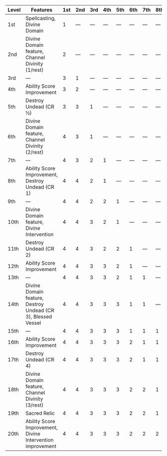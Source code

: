 | Level | Features                                                     | 1st     | 2nd     | 3rd     | 4th     | 5th     | 6th     | 7th     | 8th     | 9th     |
|-------|--------------------------------------------------------------|---------|---------|---------|---------|---------|---------|---------|---------|---------|
| 1st   | Spellcasting, Divine Domain                                  | 1       | &mdash; | &mdash; | &mdash; | &mdash; | &mdash; | &mdash; | &mdash; | &mdash; |
| 2nd   | Divine Domain feature, Channel Divinity (1/rest)             | 2       | &mdash; | &mdash; | &mdash; | &mdash; | &mdash; | &mdash; | &mdash; | &mdash; |
| 3rd   | &mdash;                                                      | 3       | 1       | &mdash; | &mdash; | &mdash; | &mdash; | &mdash; | &mdash; | &mdash; |
| 4th   | Ability Score Improvement                                    | 3       | 2       | &mdash; | &mdash; | &mdash; | &mdash; | &mdash; | &mdash; | &mdash; |
| 5th   | Destroy Undead (CR ½)                                        | 3       | 3       | 1       | &mdash; | &mdash; | &mdash; | &mdash; | &mdash; | &mdash; |
| 6th   | Divine Domain feature, Channel Divinity (2/rest)             | 4       | 3       | 1       | &mdash; | &mdash; | &mdash; | &mdash; | &mdash; | &mdash; |
| 7th   | &mdash;                                                      | 4       | 3       | 2       | 1       | &mdash; | &mdash; | &mdash; | &mdash; | &mdash; |
| 8th   | Ability Score Improvement, Destroy Undead (CR 1)             | 4       | 4       | 2       | 1       | &mdash; | &mdash; | &mdash; | &mdash; | &mdash; |
| 9th   | &mdash;                                                      | 4       | 4       | 2       | 2       | 1       | &mdash; | &mdash; | &mdash; | &mdash; |
| 10th  | Divine Domain feature, Divine Intervention                   | 4       | 4       | 3       | 2       | 1       | &mdash; | &mdash; | &mdash; | &mdash; |
| 11th  | Destroy Undead (CR 2)                                        | 4       | 4       | 3       | 2       | 2       | 1       | &mdash; | &mdash; | &mdash; |
| 12th  | Ability Score Improvement                                    | 4       | 4       | 3       | 3       | 2       | 1       | &mdash; | &mdash; | &mdash; |
| 13th  | &mdash;                                                      | 4       | 4       | 3       | 3       | 2       | 1       | 1       | &mdash; | &mdash; |
| 14th  | Divine Domain feature, Destroy Undead (CR 3), Blessed Vessel | 4       | 4       | 3       | 3       | 3       | 1       | 1       | &mdash; | &mdash; |
| 15th  | &mdash;                                                      | 4       | 4       | 3       | 3       | 3       | 1       | 1       | 1       | &mdash; |
| 16th  | Ability Score Improvement                                    | 4       | 4       | 3       | 3       | 3       | 2       | 1       | 1       | &mdash; |
| 17th  | Destroy Undead (CR 4)                                        | 4       | 4       | 3       | 3       | 3       | 2       | 1       | 1       | 1       |
| 18th  | Divine Domain feature, Channel Divinity (3/rest)             | 4       | 4       | 3       | 3       | 3       | 2       | 2       | 1       | 1       |
| 19th  | Sacred Relic                                                 | 4       | 4       | 3       | 3       | 3       | 2       | 2       | 1       | 1       |
| 20th  | Ability Score Improvement, Divine Intervention improvement   | 4       | 4       | 3       | 3       | 3       | 2       | 2       | 2       | 1       |
